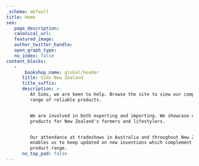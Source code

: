 ```yaml
---
_schema: default
title: Home
seo:
   page_description:
   canonical_url:
   featured_image:
   author_twitter_handle:
   open_graph_type:
   no_index: false
content_blocks:
   -
      _bookshop_name: global/header
      title: Sims New Zealand
      title_suffix:
      description: >-
         At Sims, we are keen to help. Browse the site to view our comprehensive
         range of reliable products.


         We are involved in both exporting and importing. We showcase quality
         products for New Zealand's farmers and lifestylers.


         Our attendance at tradeshows in Australia and throughout New Zealand,
         enables us to keep updated on new inventions which complement our
         product range.
      no_top_pad: false
---
```

